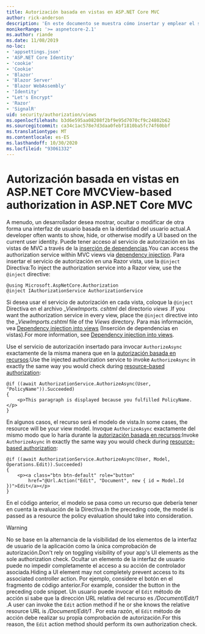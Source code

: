 ```yaml
---
title: Autorización basada en vistas en ASP.NET Core MVC
author: rick-anderson
description: 'En este documento se muestra cómo insertar y emplear el servicio de autorización dentro de una vista de ASP.NET Core Razor .'
monikerRange: '>= aspnetcore-2.1'
ms.author: riande
ms.date: 11/08/2019
no-loc:
- 'appsettings.json'
- 'ASP.NET Core Identity'
- 'cookie'
- 'Cookie'
- 'Blazor'
- 'Blazor Server'
- 'Blazor WebAssembly'
- 'Identity'
- "Let's Encrypt"
- 'Razor'
- 'SignalR'
uid: security/authorization/views
ms.openlocfilehash: b3d6e595aa08208f2bf9e95d7070cf9c24802b62
ms.sourcegitcommit: ca34c1ac578e7d3daa0febf1810ba5fc74f60bbf
ms.translationtype: MT
ms.contentlocale: es-ES
ms.lasthandoff: 10/30/2020
ms.locfileid: "93061332"
---
```

# <a name="view-based-authorization-in-aspnet-core-mvc"></a><span data-ttu-id="f897b-103">Autorización basada en vistas en ASP.NET Core MVC</span><span class="sxs-lookup"><span data-stu-id="f897b-103">View-based authorization in ASP.NET Core MVC</span></span>

<span data-ttu-id="f897b-104">A menudo, un desarrollador desea mostrar, ocultar o modificar de otra forma una interfaz de usuario basada en la identidad del usuario actual.</span><span class="sxs-lookup"><span data-stu-id="f897b-104">A developer often wants to show, hide, or otherwise modify a UI based on the current user identity.</span></span> <span data-ttu-id="f897b-105">Puede tener acceso al servicio de autorización en las vistas de MVC a través de la [inserción de dependencias](xref:fundamentals/dependency-injection).</span><span class="sxs-lookup"><span data-stu-id="f897b-105">You can access the authorization service within MVC views via [dependency injection](xref:fundamentals/dependency-injection).</span></span> <span data-ttu-id="f897b-106">Para insertar el servicio de autorización en una Razor vista, use la `@inject` Directiva:</span><span class="sxs-lookup"><span data-stu-id="f897b-106">To inject the authorization service into a Razor view, use the `@inject` directive:</span></span>

```cshtml
@using Microsoft.AspNetCore.Authorization
@inject IAuthorizationService AuthorizationService
```

<span data-ttu-id="f897b-107">Si desea usar el servicio de autorización en cada vista, coloque la `@inject` Directiva en el archivo *_ViewImports. cshtml* del directorio *views* .</span><span class="sxs-lookup"><span data-stu-id="f897b-107">If you want the authorization service in every view, place the `@inject` directive into the *_ViewImports.cshtml* file of the *Views* directory.</span></span> <span data-ttu-id="f897b-108">Para más información, vea [Dependency injection into views](xref:mvc/views/dependency-injection) (Inserción de dependencias en vistas).</span><span class="sxs-lookup"><span data-stu-id="f897b-108">For more information, see [Dependency injection into views](xref:mvc/views/dependency-injection).</span></span>

<span data-ttu-id="f897b-109">Use el servicio de autorización insertado para invocar `AuthorizeAsync` exactamente de la misma manera que en la [autorización basada en recursos](xref:security/authorization/resourcebased#security-authorization-resource-based-imperative):</span><span class="sxs-lookup"><span data-stu-id="f897b-109">Use the injected authorization service to invoke `AuthorizeAsync` in exactly the same way you would check during [resource-based authorization](xref:security/authorization/resourcebased#security-authorization-resource-based-imperative):</span></span>

```cshtml
@if ((await AuthorizationService.AuthorizeAsync(User, "PolicyName")).Succeeded)
{
    <p>This paragraph is displayed because you fulfilled PolicyName.</p>
}
```

<span data-ttu-id="f897b-110">En algunos casos, el recurso será el modelo de vista.</span><span class="sxs-lookup"><span data-stu-id="f897b-110">In some cases, the resource will be your view model.</span></span> <span data-ttu-id="f897b-111">Invoque `AuthorizeAsync` exactamente del mismo modo que lo haría durante la [autorización basada en recursos](xref:security/authorization/resourcebased#security-authorization-resource-based-imperative):</span><span class="sxs-lookup"><span data-stu-id="f897b-111">Invoke `AuthorizeAsync` in exactly the same way you would check during [resource-based authorization](xref:security/authorization/resourcebased#security-authorization-resource-based-imperative):</span></span>

```cshtml
@if ((await AuthorizationService.AuthorizeAsync(User, Model, Operations.Edit)).Succeeded)
{
    <p><a class="btn btn-default" role="button"
        href="@Url.Action("Edit", "Document", new { id = Model.Id })">Edit</a></p>
}
```

<span data-ttu-id="f897b-112">En el código anterior, el modelo se pasa como un recurso que debería tener en cuenta la evaluación de la Directiva.</span><span class="sxs-lookup"><span data-stu-id="f897b-112">In the preceding code, the model is passed as a resource the policy evaluation should take into consideration.</span></span>

> [!WARNING]
> <span data-ttu-id="f897b-113">No se base en la alternancia de la visibilidad de los elementos de la interfaz de usuario de la aplicación como la única comprobación de autorización.</span><span class="sxs-lookup"><span data-stu-id="f897b-113">Don't rely on toggling visibility of your app's UI elements as the sole authorization check.</span></span> <span data-ttu-id="f897b-114">Ocultar un elemento de la interfaz de usuario puede no impedir completamente el acceso a su acción de controlador asociada.</span><span class="sxs-lookup"><span data-stu-id="f897b-114">Hiding a UI element may not completely prevent access to its associated controller action.</span></span> <span data-ttu-id="f897b-115">Por ejemplo, considere el botón en el fragmento de código anterior.</span><span class="sxs-lookup"><span data-stu-id="f897b-115">For example, consider the button in the preceding code snippet.</span></span> <span data-ttu-id="f897b-116">Un usuario puede invocar el `Edit` método de acción si sabe que la dirección URL relativa del recurso es */Document/Edit/1* .</span><span class="sxs-lookup"><span data-stu-id="f897b-116">A user can invoke the `Edit` action method if he or she knows the relative resource URL is */Document/Edit/1* .</span></span> <span data-ttu-id="f897b-117">Por esta razón, el `Edit` método de acción debe realizar su propia comprobación de autorización.</span><span class="sxs-lookup"><span data-stu-id="f897b-117">For this reason, the `Edit` action method should perform its own authorization check.</span></span>
